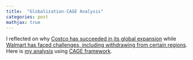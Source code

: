 ```yaml
---
title:  "Globalization-CAGE Analysis"
categories: post
mathjax: true
---
```




I reflected on why [Costco has succeeded in its global expansion](https://www.costco.com/connection-cover-expanding-frontiers-september-2023.html) while [Walmart has faced challenges, including withdrawing from certain regions](https://www.nytimes.com/2006/08/02/business/worldbusiness/02walmart.html). 
Here is [my analysis](https://docs.google.com/document/d/1-HN4LHTJ8k0RWx5sGEY5dSDj2JQeWCHaJswZRPM46K0/edit) using [CAGE framework](https://hbr.org/2001/09/distance-still-matters-the-hard-reality-of-global-expansion). 
